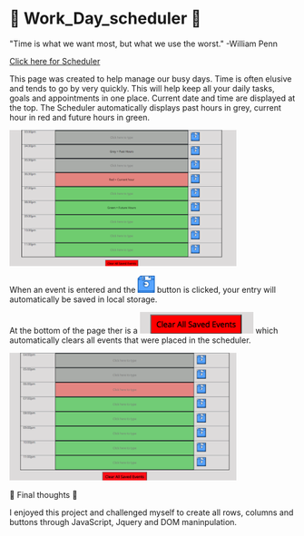 # 📆 Work_Day_scheduler 📆

"Time is what we want most, but what we use the worst."   -William Penn

[Click here for Scheduler](https://cenzo-cmd.github.io/Work_Day_scheduler/)

This page was created to help manage our busy days.  Time is often elusive and tends to go by very quickly.  This will help keep all your daily tasks, goals and appointments in one place.  Current date and time are displayed at the top. The Scheduler automatically displays past hours in grey, current hour in red and future hours in green.

<img src="assets/images/overview1.png" width="400px">

When an event is entered and the <img src="assets/images/save.png" width="30px"> button is clicked, your entry will automatically be saved in local storage.

At the bottom of the page ther is a <img src="assets/images/clearBtn.png" width="200px"> which automatically clears all events that were placed in the scheduler.

<img src="assets/images/overview2.png" width="400px">

📌 Final thoughts 📌

I enjoyed this project and challenged myself to create all rows, columns and buttons through JavaScript, Jquery and DOM maninpulation.    



